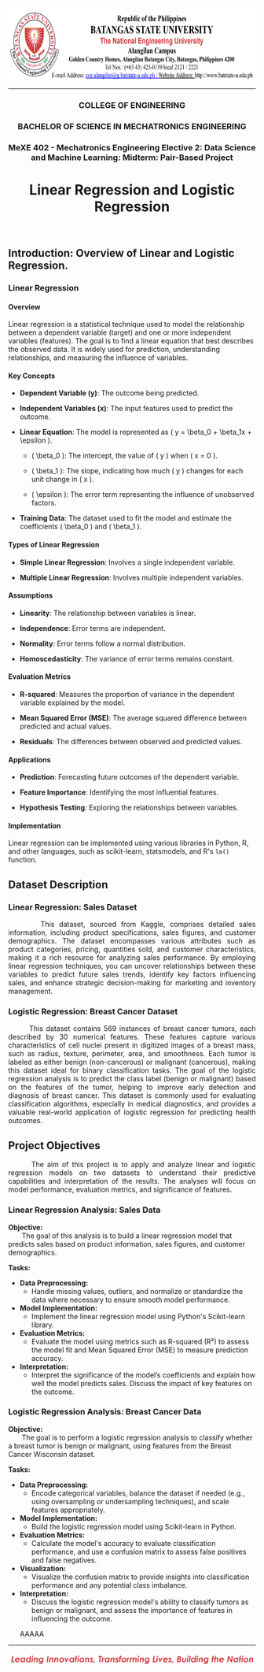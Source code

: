 <p align="center">
  <img src=https://github.com/limwelwel/PICTURES-AND-GIF/blob/45690003adbaf80745de882b8ec46f450184efbc/midterm%20electives/1.png alt=Bsu style="height: 150px;">
  <hr>
<h3 align="center">COLLEGE OF ENGINEERING</h3>
<h3 align="center">BACHELOR OF SCIENCE IN MECHATRONICS ENGINEERING</h3>
<h3 align="center">MeXE 402 - Mechatronics Engineering Elective 2: Data Science and Machine Learning: Midterm: Pair-Based Project</h3>
<h1 align="center"> Linear Regression and Logistic Regression </h1> 
<br>

## Introduction: Overview of Linear and Logistic Regression.
### Linear Regression

 

#### Overview

Linear regression is a statistical technique used to model the relationship between a dependent variable (target) and one or more independent variables (features). The goal is to find a linear equation that best describes the observed data. It is widely used for prediction, understanding relationships, and measuring the influence of variables.

 

#### Key Concepts

- **Dependent Variable (y)**: The outcome being predicted.

- **Independent Variables (x)**: The input features used to predict the outcome.

- **Linear Equation**: The model is represented as \( y = \beta_0 + \beta_1x + \epsilon \).

  - \( \beta_0 \): The intercept, the value of \( y \) when \( x = 0 \).

  - \( \beta_1 \): The slope, indicating how much \( y \) changes for each unit change in \( x \).

  - \( \epsilon \): The error term representing the influence of unobserved factors.

- **Training Data**: The dataset used to fit the model and estimate the coefficients \( \beta_0 \) and \( \beta_1 \).

 

#### Types of Linear Regression

- **Simple Linear Regression**: Involves a single independent variable.

- **Multiple Linear Regression**: Involves multiple independent variables.

 

#### Assumptions

- **Linearity**: The relationship between variables is linear.

- **Independence**: Error terms are independent.

- **Normality**: Error terms follow a normal distribution.

- **Homoscedasticity**: The variance of error terms remains constant.

 

#### Evaluation Metrics

- **R-squared**: Measures the proportion of variance in the dependent variable explained by the model.

- **Mean Squared Error (MSE)**: The average squared difference between predicted and actual values.

- **Residuals**: The differences between observed and predicted values.

 

#### Applications

- **Prediction**: Forecasting future outcomes of the dependent variable.

- **Feature Importance**: Identifying the most influential features.

- **Hypothesis Testing**: Exploring the relationships between variables.

 

#### Implementation

Linear regression can be implemented using various libraries in Python, R, and other languages, such as scikit-learn, statsmodels, and R's `lm()` function.
## Dataset Description
### Linear Regression: Sales Dataset
<p align="justify">
&nbsp;&nbsp;&nbsp;&nbsp;&nbsp;&nbsp; This dataset, sourced from Kaggle, comprises detailed sales information, including product specifications, sales figures, and customer demographics. The dataset encompasses various attributes such as product categories, pricing, quantities sold, and customer characteristics, making it a rich resource for analyzing sales performance. By employing linear regression techniques, you can uncover relationships between these variables to predict future sales trends, identify key factors influencing sales, and enhance strategic decision-making for marketing and inventory management.

### Logistic Regression: Breast Cancer Dataset
<p align="justify">
&nbsp;&nbsp;&nbsp;&nbsp;&nbsp;&nbsp; This dataset contains 569 instances of breast cancer tumors, each described by 30 numerical features. These features capture various characteristics of cell nuclei present in digitized images of a breast mass, such as radius, texture, perimeter, area, and smoothness. Each tumor is labeled as either benign (non-cancerous) or malignant (cancerous), making this dataset ideal for binary classification tasks. The goal of the logistic regression analysis is to predict the class label (benign or malignant) based on the features of the tumor, helping to improve early detection and diagnosis of breast cancer.
This dataset is commonly used for evaluating classification algorithms, especially in medical diagnostics, and provides a valuable real-world application of logistic regression for predicting health outcomes.

## Project Objectives
<p align="justify"> 
&nbsp;&nbsp;&nbsp;&nbsp;&nbsp;&nbsp; The aim of this project is to apply and analyze linear and logistic regression models on two datasets to understand their predictive capabilities and interpretation of the results. The analyses will focus on model performance, evaluation metrics, and significance of features.

### Linear Regression Analysis: Sales Data
**Objective:**  
&nbsp;&nbsp;&nbsp;&nbsp;&nbsp;&nbsp; The goal of this analysis is to build a linear regression model that predicts sales based on product information, sales figures, and customer demographics.

**Tasks:**
- **Data Preprocessing:**  
   - Handle missing values, outliers, and normalize or standardize the data where necessary to ensure smooth model performance.
- **Model Implementation:**  
   - Implement the linear regression model using Python's Scikit-learn library.
- **Evaluation Metrics:**  
   - Evaluate the model using metrics such as R-squared (R²) to assess the model fit and Mean Squared Error (MSE) to measure prediction accuracy.
- **Interpretation:**  
   - Interpret the significance of the model’s coefficients and explain how well the model predicts sales. Discuss the impact of key features on the outcome.
 
### Logistic Regression Analysis: Breast Cancer Data
 **Objective:**  
&nbsp;&nbsp;&nbsp;&nbsp;&nbsp;&nbsp; The goal is to perform a logistic regression analysis to classify whether a breast tumor is benign or malignant, using features from the Breast Cancer Wisconsin dataset.

**Tasks:**
- **Data Preprocessing:**  
   - Encode categorical variables, balance the dataset if needed (e.g., using oversampling or undersampling techniques), and scale features appropriately.
- **Model Implementation:**  
   - Build the logistic regression model using Scikit-learn in Python.
- **Evaluation Metrics:**  
   - Calculate the model's accuracy to evaluate classification performance, and use a confusion matrix to assess false positives and false negatives.
- **Visualization:**  
   - Visualize the confusion matrix to provide insights into classification performance and any potential class imbalance.
- **Interpretation:**  
   - Discuss the logistic regression model's ability to classify tumors as benign or malignant, and assess the importance of features in influencing the outcome.



<p align="justify"> 
&nbsp;&nbsp;&nbsp;&nbsp;&nbsp;&nbsp;AAAAA



<hr>
<p align="center">
  <img src=https://github.com/limwelwel/PICTURES-AND-GIF/blob/45690003adbaf80745de882b8ec46f450184efbc/midterm%20electives/2.png alt=Bsu style="height: 25px;">
